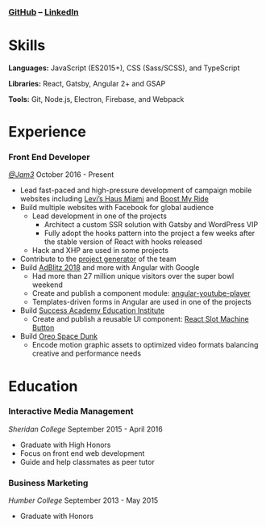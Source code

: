 ### [GitHub](https://github.com/neo) – [LinkedIn](https://www.linkedin.com/in/wenchen-li/)

# Skills

__Languages:__ JavaScript (ES2015+), CSS (Sass/SCSS), and TypeScript

__Libraries:__ React, Gatsby, Angular 2+ and GSAP

__Tools:__ Git, Node.js, Electron, Firebase, and Webpack

# Experience

### Front End Developer

[_@Jam3_]
October 2016 - Present

- Lead fast-paced and high-pressure development of campaign mobile websites including [Levi’s Haus Miami] and [Boost My Ride]
- Build multiple websites with Facebook for global audience
  - Lead development in one of the projects
    - Architect a custom SSR solution with Gatsby and WordPress VIP
    - Fully adopt the hooks pattern into the project a few weeks after the stable version of React with hooks released
  - Hack and XHP are used in some projects
- Contribute to the [project generator] of the team
- Build [AdBlitz 2018] and more with Angular with Google
  - Had more than 27 million unique visitors over the super bowl weekend
  - Create and publish a component module: [angular-youtube-player]
  - Templates-driven forms in Angular are used in one of the projects
- Build [Success Academy Education Institute]
  - Create and publish a reusable UI component: [React Slot Machine Button]
- Build [Oreo Space Dunk]
  - Encode motion graphic assets to optimized video formats balancing creative and performance needs

# Education

### Interactive Media Management

_Sheridan College_
September 2015 - April 2016

* Graduate with High Honors
* Focus on front end web development
* Guide and help classmates as peer tutor

### Business Marketing

_Humber College_
September 2013 - May 2015

* Graduate with Honors

[_@Jam3_]: https://github.com/Jam3
[Levi’s Haus Miami]: http://strategyonline.ca/2019/12/12/tech-in-action-levis-automates-product-drops-and-pick-ups/
[Boost My Ride]: http://strategyonline.ca/2019/10/03/adidas-turns-transit-passes-into-scratch-cards-with-ar/
[AdBlitz 2018]: https://youtube.googleblog.com/2018/02/thats-wrap-see-you-in-atlanta-in-2019.html
[angular-youtube-player]: https://www.npmjs.com/package/angular-youtube-player
[Success Academy Education Institute]: https://www.successacademies.org/edinstitute/
[React Slot Machine Button]: https://github.com/Jam3/slot-machine-button
[project generator]: https://github.com/Jam3/nyg-jam3
[Oreo Space Dunk]: https://agency.googleblog.com/2017/02/google-agency-blog-oreo-dunk-challenge.html
